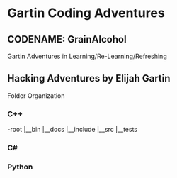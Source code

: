# Gartin Coding Adventures
## CODENAME: GrainAlcohol
Gartin Adventures in Learning/Re-Learning/Refreshing

## Hacking Adventures by Elijah Gartin

Folder Organization
### C++
 -root
 |__bin
 |__docs
 |__include
 |__src
 |__tests

### C#



### Python